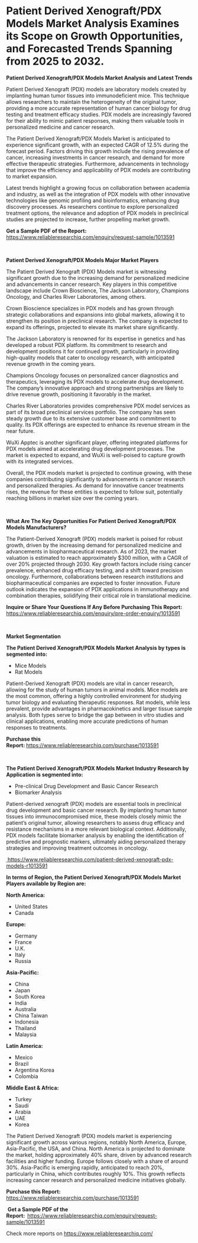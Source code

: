 <p><h1>Patient Derived Xenograft/PDX Models Market Analysis Examines its Scope on Growth Opportunities, and Forecasted Trends Spanning from 2025 to 2032.</h1></p><p><strong>Patient Derived Xenograft/PDX Models Market Analysis and Latest Trends</strong></p>
<p><p>Patient Derived Xenograft (PDX) models are laboratory models created by implanting human tumor tissues into immunodeficient mice. This technique allows researchers to maintain the heterogeneity of the original tumor, providing a more accurate representation of human cancer biology for drug testing and treatment efficacy studies. PDX models are increasingly favored for their ability to mimic patient responses, making them valuable tools in personalized medicine and cancer research.</p><p>The Patient Derived Xenograft/PDX Models Market is anticipated to experience significant growth, with an expected CAGR of 12.5% during the forecast period. Factors driving this growth include the rising prevalence of cancer, increasing investments in cancer research, and demand for more effective therapeutic strategies. Furthermore, advancements in technology that improve the efficiency and applicability of PDX models are contributing to market expansion. </p><p>Latest trends highlight a growing focus on collaboration between academia and industry, as well as the integration of PDX models with other innovative technologies like genomic profiling and bioinformatics, enhancing drug discovery processes. As researchers continue to explore personalized treatment options, the relevance and adoption of PDX models in preclinical studies are projected to increase, further propelling market growth.</p></p>
<p><strong>Get a Sample PDF of the Report:&nbsp;</strong> <a href="https://www.reliableresearchiq.com/enquiry/request-sample/1013591?utm_campaign=2306&utm_medium=2&utm_source=Github&utm_content=ia&utm_term=03032025&utm_id=patient-derived-xenograftpdx-models">https://www.reliableresearchiq.com/enquiry/request-sample/1013591</a></p>
<p>&nbsp;</p>
<p><strong>Patient Derived Xenograft/PDX Models Major Market Players</strong></p>
<p><p>The Patient Derived Xenograft (PDX) Models market is witnessing significant growth due to the increasing demand for personalized medicine and advancements in cancer research. Key players in this competitive landscape include Crown Bioscience, The Jackson Laboratory, Champions Oncology, and Charles River Laboratories, among others.</p><p>Crown Bioscience specializes in PDX models and has grown through strategic collaborations and expansions into global markets, allowing it to strengthen its position in preclinical research. The company is expected to expand its offerings, projected to elevate its market share significantly.</p><p>The Jackson Laboratory is renowned for its expertise in genetics and has developed a robust PDX platform. Its commitment to research and development positions it for continued growth, particularly in providing high-quality models that cater to oncology research, with anticipated revenue growth in the coming years.</p><p>Champions Oncology focuses on personalized cancer diagnostics and therapeutics, leveraging its PDX models to accelerate drug development. The company’s innovative approach and strong partnerships are likely to drive revenue growth, positioning it favorably in the market.</p><p>Charles River Laboratories provides comprehensive PDX model services as part of its broad preclinical services portfolio. The company has seen steady growth due to its extensive customer base and commitment to quality. Its PDX offerings are expected to enhance its revenue stream in the near future.</p><p>WuXi Apptec is another significant player, offering integrated platforms for PDX models aimed at accelerating drug development processes. The market is expected to expand, and WuXi is well-poised to capture growth with its integrated services.</p><p>Overall, the PDX models market is projected to continue growing, with these companies contributing significantly to advancements in cancer research and personalized therapies. As demand for innovative cancer treatments rises, the revenue for these entities is expected to follow suit, potentially reaching billions in market size over the coming years.</p></p>
<p>&nbsp;</p>
<p><strong>What Are The Key Opportunities For Patient Derived Xenograft/PDX Models Manufacturers?</strong></p>
<p><p>The Patient-Derived Xenograft (PDX) models market is poised for robust growth, driven by the increasing demand for personalized medicine and advancements in biopharmaceutical research. As of 2023, the market valuation is estimated to reach approximately $300 million, with a CAGR of over 20% projected through 2030. Key growth factors include rising cancer prevalence, enhanced drug efficacy testing, and a shift toward precision oncology. Furthermore, collaborations between research institutions and biopharmaceutical companies are expected to foster innovation. Future outlook indicates the expansion of PDX applications in immunotherapy and combination therapies, solidifying their critical role in translational medicine.</p></p>
<p><strong>Inquire or Share Your Questions If Any Before Purchasing This Report:</strong> <a href="https://www.reliableresearchiq.com/enquiry/pre-order-enquiry/1013591?utm_campaign=2306&utm_medium=2&utm_source=Github&utm_content=ia&utm_term=03032025&utm_id=patient-derived-xenograftpdx-models">https://www.reliableresearchiq.com/enquiry/pre-order-enquiry/1013591</a></p>
<p>&nbsp;</p>
<p><strong>Market Segmentation</strong></p>
<p><strong>The Patient Derived Xenograft/PDX Models Market Analysis by types is segmented into:</strong></p>
<p><ul><li>Mice Models</li><li>Rat Models</li></ul></p>
<p><p>Patient-Derived Xenograft (PDX) models are vital in cancer research, allowing for the study of human tumors in animal models. Mice models are the most common, offering a highly controlled environment for studying tumor biology and evaluating therapeutic responses. Rat models, while less prevalent, provide advantages in pharmacokinetics and larger tissue sample analysis. Both types serve to bridge the gap between in vitro studies and clinical applications, enabling more accurate predictions of human responses to treatments.</p></p>
<p><strong>Purchase this Report:&nbsp;</strong><a href="https://www.reliableresearchiq.com/purchase/1013591?utm_campaign=2306&utm_medium=2&utm_source=Github&utm_content=ia&utm_term=03032025&utm_id=patient-derived-xenograftpdx-models">https://www.reliableresearchiq.com/purchase/1013591</a></p>
<p>&nbsp;</p>
<p><strong>The Patient Derived Xenograft/PDX Models Market Industry Research by Application is segmented into:</strong></p>
<p><ul><li>Pre-clinical Drug Development and Basic Cancer Research</li><li>Biomarker Analysis</li></ul></p>
<p><p>Patient-derived xenograft (PDX) models are essential tools in preclinical drug development and basic cancer research. By implanting human tumor tissues into immunocompromised mice, these models closely mimic the patient’s original tumor, allowing researchers to assess drug efficacy and resistance mechanisms in a more relevant biological context. Additionally, PDX models facilitate biomarker analysis by enabling the identification of predictive and prognostic markers, ultimately aiding personalized therapy strategies and improving treatment outcomes in oncology.</p></p>
<p><a href="https://www.reliableresearchiq.com/patient-derived-xenograft-pdx-models-r1013591?utm_campaign=2306&utm_medium=2&utm_source=Github&utm_content=ia&utm_term=03032025&utm_id=patient-derived-xenograftpdx-models">&nbsp;https://www.reliableresearchiq.com/patient-derived-xenograft-pdx-models-r1013591</a></p>
<p><strong>In terms of Region, the Patient Derived Xenograft/PDX Models Market Players available by Region are:</strong></p>
<p>
    <p> <strong> North America: </strong>
        <ul>
            <li>United States</li>
            <li>Canada</li>
        </ul>
        </p> 
    <p> <strong> Europe: </strong>
        <ul>
            <li>Germany</li>
            <li>France</li>
            <li>U.K.</li>
            <li>Italy</li>
            <li>Russia</li>
        </ul>
        </p> 
    <p> <strong> Asia-Pacific: </strong>
        <ul>
            <li>China</li>
            <li>Japan</li>
            <li>South Korea</li>
            <li>India</li>
            <li>Australia</li>
            <li>China Taiwan</li>
            <li>Indonesia</li>
            <li>Thailand</li>
            <li>Malaysia</li>
        </ul>
        </p> 
    <p> <strong> Latin America: </strong>
        <ul>
            <li>Mexico</li>
            <li>Brazil</li>
            <li>Argentina Korea</li>
            <li>Colombia</li>
        </ul>
        </p> 
    <p> <strong> Middle East & Africa: </strong>
        <ul>
            <li>Turkey</li>
            <li>Saudi</li>
            <li>Arabia</li>
            <li>UAE</li>
            <li>Korea</li>
        </ul>
    </p>
    </p>
<p><p>The Patient Derived Xenograft (PDX) models market is experiencing significant growth across various regions, notably North America, Europe, Asia-Pacific, the USA, and China. North America is projected to dominate the market, holding approximately 40% share, driven by advanced research facilities and higher funding. Europe follows closely with a share of around 30%. Asia-Pacific is emerging rapidly, anticipated to reach 20%, particularly in China, which contributes roughly 10%. This growth reflects increasing cancer research and personalized medicine initiatives globally.</p></p>
<p><strong>Purchase this Report: </strong><a href="https://www.reliableresearchiq.com/purchase/1013591?utm_campaign=2306&utm_medium=2&utm_source=Github&utm_content=ia&utm_term=03032025&utm_id=patient-derived-xenograftpdx-models">https://www.reliableresearchiq.com/purchase/1013591</a></p>
<p>&nbsp;<strong>Get a Sample PDF of the Report:&nbsp;&nbsp;</strong><a href="https://www.reliableresearchiq.com/enquiry/request-sample/1013591?utm_campaign=2306&utm_medium=2&utm_source=Github&utm_content=ia&utm_term=03032025&utm_id=patient-derived-xenograftpdx-models">https://www.reliableresearchiq.com/enquiry/request-sample/1013591</a></p>
<p><strong></strong></p>
<p>Check more reports on <a href="https://www.reliableresearchiq.com/?utm_campaign=2306&utm_medium=2&utm_source=Github&utm_content=ia&utm_term=03032025&utm_id=patient-derived-xenograftpdx-models">https://www.reliableresearchiq.com/</a></p>